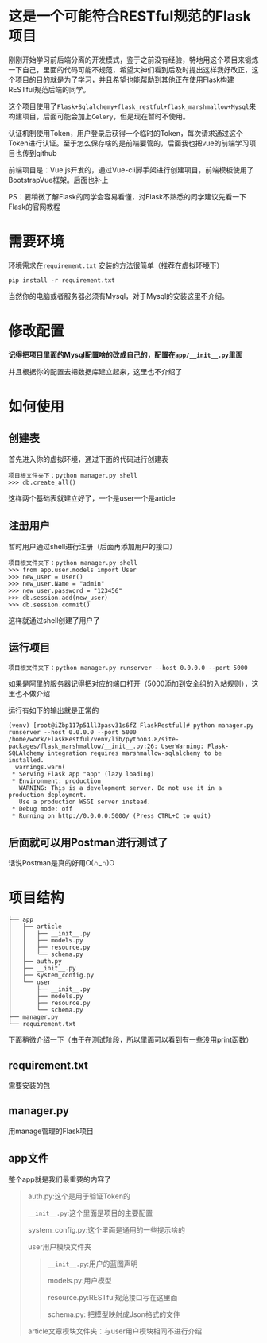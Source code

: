 # 这是一个可能符合RESTful规范的Flask项目

刚刚开始学习前后端分离的开发模式，鉴于之前没有经验，特地用这个项目来锻炼一下自己，里面的代码可能不规范，希望大神们看到后及时提出这样我好改正，这个项目的目的就是为了学习，并且希望也能帮助到其他正在使用Flask构建RESTful规范后端的同学。

这个项目使用了`Flask+Sqlalchemy+flask_restful+flask_marshmallow+Mysql`来构建项目，后面可能会加上`Celery`，但是现在暂时不使用。

认证机制使用Token，用户登录后获得一个临时的Token，每次请求通过这个Token进行认证。至于怎么保存啥的是前端要管的，后面我也把vue的前端学习项目也传到github



前端项目是：Vue.js开发的，通过Vue-cli脚手架进行创建项目，前端模板使用了BootstrapVue框架。后面也补上



PS：要稍微了解Flask的同学会容易看懂，对Flask不熟悉的同学建议先看一下Flask的官网教程

# 需要环境

环境需求在`requirement.txt` 安装的方法很简单（推荐在虚拟环境下）

```shell
pip install -r requirement.txt
```

当然你的电脑或者服务器必须有Mysql，对于Mysql的安装这里不介绍。

# 修改配置

**记得把项目里面的Mysql配置啥的改成自己的，配置在`app/__init__.py`里面**

并且根据你的配置去把数据库建立起来，这里也不介绍了

# 如何使用

## 创建表

首先进入你的虚拟环境，通过下面的代码进行创建表

```shell
项目根文件夹下：python manager.py shell
>>> db.create_all()
```

这样两个基础表就建立好了，一个是user一个是article

## 注册用户

暂时用户通过shell进行注册（后面再添加用户的接口）

```shell
项目根文件夹下：python manager.py shell
>>> from app.user.models import User
>>> new_user = User()
>>> new_user.Name = "admin"
>>> new_user.password = "123456"
>>> db.session.add(new_user)
>>> db.session.commit()
```

这样就通过shell创建了用户了

## 运行项目

```shell
项目根文件夹下：python manager.py runserver --host 0.0.0.0 --port 5000
```

如果是阿里的服务器记得把对应的端口打开（5000添加到安全组的入站规则），这里也不做介绍

运行有如下的输出就是正常的

```shell
(venv) [root@iZbp117p51ll3pasv31s6fZ FlaskRestful]# python manager.py runserver --host 0.0.0.0 --port 5000
/home/work/FlaskRestful/venv/lib/python3.8/site-packages/flask_marshmallow/__init__.py:26: UserWarning: Flask-SQLAlchemy integration requires marshmallow-sqlalchemy to be installed.
  warnings.warn(
 * Serving Flask app "app" (lazy loading)
 * Environment: production
   WARNING: This is a development server. Do not use it in a production deployment.
   Use a production WSGI server instead.
 * Debug mode: off
 * Running on http://0.0.0.0:5000/ (Press CTRL+C to quit)
```

## 后面就可以用Postman进行测试了

话说Postman是真的好用O(∩_∩)O

# 项目结构

```
├── app
│   ├── article
│   │   ├── __init__.py
│   │   ├── models.py
│   │   ├── resource.py
│   │   └── schema.py
│   ├── auth.py
│   ├── __init__.py
│   ├── system_config.py
│   └── user
│       ├── __init__.py
│       ├── models.py
│       ├── resource.py
│       └── schema.py
├── manager.py
└── requirement.txt
```

下面稍微介绍一下（由于在测试阶段，所以里面可以看到有一些没用print函数）

## requirement.txt

需要安装的包

## manager.py

用manage管理的Flask项目

## app文件

整个app就是我们最重要的内容了

> auth.py:这个是用于验证Token的
>
> `__init__.py`:这个里面是项目的主要配置
>
> system_config.py:这个里面是通用的一些提示啥的
>
> user用户模块文件夹
>
> >`__init__.py`:用户的蓝图声明
> >
> >models.py:用户模型
> >
> >resource.py:RESTful规范接口写在这里面
> >
> >schema.py: 把模型映射成Json格式的文件 
>
> article文章模块文件夹：与user用户模块相同不进行介绍
